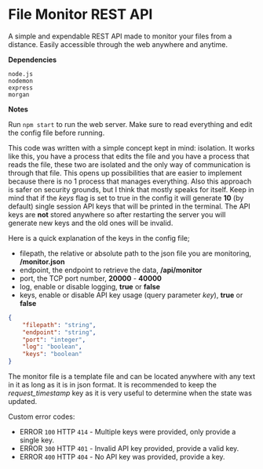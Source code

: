 # File Monitor REST API
A simple and expendable REST API made to monitor your files from a distance. Easily accessible through the web anywhere and anytime.

**Dependencies**
```
node.js
nodemon
express
morgan
```

**Notes**

Run ```npm start``` to run the web server. Make sure to read everything and edit the config file before running.

This code was written with a simple concept kept in mind: isolation. It works like this, you have a process that edits the file and you have a process that reads the file, these two are isolated and the only way of communication is through that file. This opens up possibilities that are easier to implement because there is no 1 process that manages everything. Also this approach is safer on security grounds, but I think that mostly speaks for itself. Keep in mind that if the _keys_ flag is set to true in the config it will generate **10** (by default) single session API keys that will be printed in the terminal. The API keys are **not** stored anywhere so after restarting the server you will generate new keys and the old ones will be invalid.

Here is a quick explanation of the keys in the config file;
- filepath, the relative or absolute path to the json file you are monitoring, __/monitor.json__
- endpoint, the endpoint to retrieve the data, __/api/monitor__
- port, the TCP port number, __20000__ - __40000__
- log, enable or disable logging, __true__ or __false__
- keys, enable or disable API key usage (query parameter _key_), __true__ or __false__
```json
{
    "filepath": "string",
    "endpoint": "string",
    "port": "integer",
    "log": "boolean",
    "keys": "boolean"
}
```

The monitor file is a template file and can be located anywhere with any text in it as long as it is in json format. It is recommended to keep the _request_timestamp_ key as it is very useful to determine when the state was updated.

Custom error codes:
- ERROR ```100``` HTTP ```414``` - Multiple keys were provided, only provide a single key.
- ERROR ```300``` HTTP ```401``` - Invalid API key provided, provide a valid key.
- ERROR ```400``` HTTP ```404``` - No API key was provided, provide a key.
